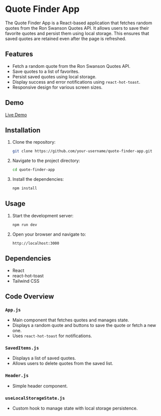 # Quote Finder App

The Quote Finder App is a React-based application that fetches random quotes from the Ron Swanson Quotes API. It allows users to save their favorite quotes and persist them using local storage. This ensures that saved quotes are retained even after the page is refreshed.

## Features

- Fetch a random quote from the Ron Swanson Quotes API.
- Save quotes to a list of favorites.
- Persist saved quotes using local storage.
- Display success and error notifications using `react-hot-toast`.
- Responsive design for various screen sizes.

## Demo

[Live Demo](https://quote-finder-mauve.vercel.app/)

## Installation

1. Clone the repository:
   ```bash
   git clone https://github.com/your-username/quote-finder-app.git
   ```
2. Navigate to the project directory:
   ```bash
   cd quote-finder-app
   ```
3. Install the dependencies:
   ```bash
   npm install
   ```

## Usage

1. Start the development server:
   ```bash
   npm run dev
   ```
2. Open your browser and navigate to:
   ```
   http://localhost:3000
   ```

## Dependencies

- React
- react-hot-toast
- Tailwind CSS

## Code Overview

### `App.js`

- Main component that fetches quotes and manages state.
- Displays a random quote and buttons to save the quote or fetch a new one.
- Uses `react-hot-toast` for notifications.

### `SavedItems.js`

- Displays a list of saved quotes.
- Allows users to delete quotes from the saved list.

### `Header.js`

- Simple header component.

### `useLocalStorageState.js`

- Custom hook to manage state with local storage persistence.

